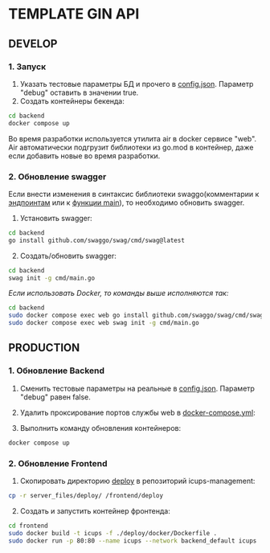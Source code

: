 # TEMPLATE GIN API

## DEVELOP

### 1. Запуск

1. Указать тестовые параметры БД и прочего в [config.json](backend/etc/config/config.json). Параметр "debug"
   оставить в значении true.
2. Создать контейнеры бекенда:

```bash
cd backend
docker compose up
```

Во время разработки используется утилита air в docker сервисе "web".  
Air автоматически подгрузит библиотеки из go.mod в контейнер, даже если добавить новые во время разработки.

### 2. Обновление swagger

Если внести изменения в синтаксис библиотеки swaggo(комментарии к [эндпоинтам](backend/pkg/handler/auth.go#L12) или
к [функции main](backend/cmd/main.go#L19)), то необходимо
обновить swagger.

1. Установить swagger:

```bash
cd backend
go install github.com/swaggo/swag/cmd/swag@latest
```

2. Создать/обновить swagger:

```bash
cd backend
swag init -g cmd/main.go
```

_Если использовать Docker, то команды выше исполняются так:_

```bash
cd backend
sudo docker compose exec web go install github.com/swaggo/swag/cmd/swag@latest
sudo docker compose exec web swag init -g cmd/main.go
```

## PRODUCTION

### 1. Обновление Backend

1. Сменить тестовые параметры на реальные в [config.json](backend/etc/config/config.json). Параметр "debug" равен false.

2. Удалить проксирование портов службы web в [docker-compose.yml](backend/docker-compose.yml#L7):

3. Выполнить команду обновления контейнеров:

 ```bash
 docker compose up
 ```

### 2. Обновление Frontend

1. Скопировать директорию [deploy](server_files/deploy) в репозиторий icups-management:

```bash
cp -r server_files/deploy/ /frontend/deploy
```

2. Создать и запустить контейнер фронтенда:

```bash
cd frontend
sudo docker build -t icups -f ./deploy/docker/Dockerfile .
sudo docker run -p 80:80 --name icups --network backend_default icups
```
